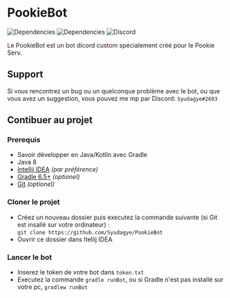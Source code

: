 # PookieBot

![Dependencies](https://img.shields.io/librariesio/github/DV8FromTheWorld/JDA?label=Discord%20JDA) ![Dependencies](https://img.shields.io/librariesio/github/stleary/JSON-java?label=org.json) ![Discord](https://img.shields.io/badge/Pookie%20Serv-Rejoindre-red?link=https://discord.gg/R22r6cn&link=https://discord.gg/R22r6cn)

Le PookieBot est un bot dicord custom spécialement créé pour le Pookie Serv.

## Support

Si vous rencontrez un bug ou un quelconque problème avec le bot, ou que vous avez un suggestion, vous pouvez me mp par Discord: `Syudagye#2693`

## Contibuer au projet

### Prerequis

- Savoir développer en Java/Kotlin avec Gradle
- Java 8
- [Intellij IDEA](https://www.jetbrains.com/fr-fr/idea/download/) *(par préférence)*
- [Gradle 6.5+](https://gradle.org/) *(optionel)*
- [Git](https://git-scm.com/downloads) *(optionel)*

### Cloner le projet

- Créez un nouveau dossier puis executez la commande suivante (si Git est insallé sur votre ordinateur) :\
`git clone https://github.com/Syudagye/PookieBot`
- Ouvrir ce dossier dans Itellij IDEA

### Lancer le bot

- Inserez le token de votre bot dans `token.txt`
- Executez la commande `gradle runBot`, ou si Gradle n'est pas installé sur votre pc, `gradlew runBot`


